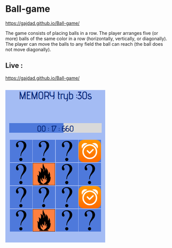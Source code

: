 # Ball-game
https://gajdad.github.io/Ball-game/

The game consists of placing balls in a row. The player arranges five (or more) balls of the same color in a row (horizontally, vertically, or diagonally). The player can move the balls to any field the ball can reach (the ball does not move diagonally).

## Live : 
https://gajdad.github.io/Ball-game/

## 
![README screenshot](https://github.com/GajdaD/Memory-game/blob/master/img/rm_img.PNG)